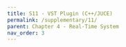 ```yaml
---
title: S11 - VST Plugin (C++/JUCE)
permalink: /supplementary/11/
parent: Chapter 4 - Real-Time System
nav_order: 3
---
```


